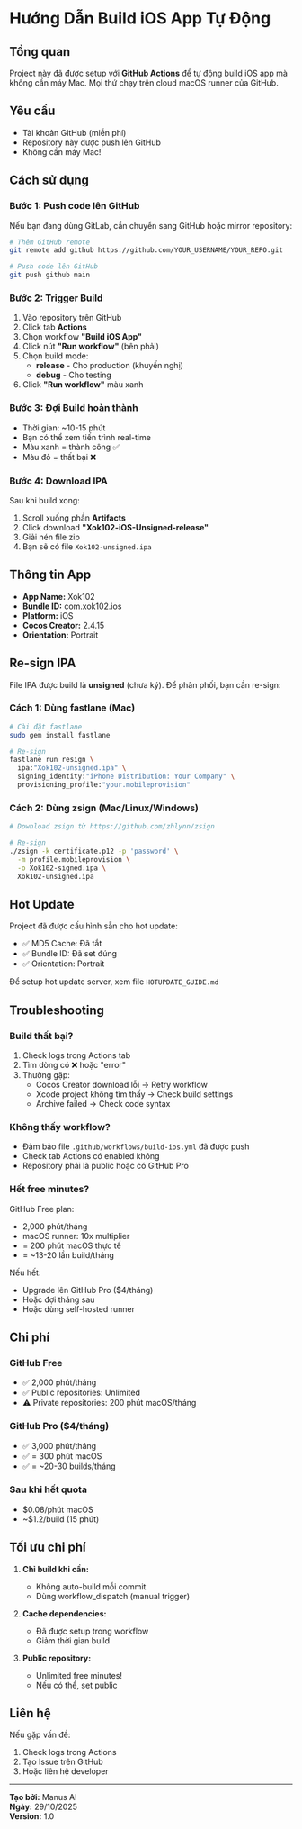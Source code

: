 # Hướng Dẫn Build iOS App Tự Động

## Tổng quan

Project này đã được setup với **GitHub Actions** để tự động build iOS app mà không cần máy Mac. Mọi thứ chạy trên cloud macOS runner của GitHub.

## Yêu cầu

- Tài khoản GitHub (miễn phí)
- Repository này được push lên GitHub
- Không cần máy Mac!

## Cách sử dụng

### Bước 1: Push code lên GitHub

Nếu bạn đang dùng GitLab, cần chuyển sang GitHub hoặc mirror repository:

```bash
# Thêm GitHub remote
git remote add github https://github.com/YOUR_USERNAME/YOUR_REPO.git

# Push code lên GitHub
git push github main
```

### Bước 2: Trigger Build

1. Vào repository trên GitHub
2. Click tab **Actions**
3. Chọn workflow **"Build iOS App"**
4. Click nút **"Run workflow"** (bên phải)
5. Chọn build mode:
   - **release** - Cho production (khuyến nghị)
   - **debug** - Cho testing
6. Click **"Run workflow"** màu xanh

### Bước 3: Đợi Build hoàn thành

- Thời gian: ~10-15 phút
- Bạn có thể xem tiến trình real-time
- Màu xanh = thành công ✅
- Màu đỏ = thất bại ❌

### Bước 4: Download IPA

Sau khi build xong:

1. Scroll xuống phần **Artifacts**
2. Click download **"Xok102-iOS-Unsigned-release"**
3. Giải nén file zip
4. Bạn sẽ có file `Xok102-unsigned.ipa`

## Thông tin App

- **App Name:** Xok102
- **Bundle ID:** com.xok102.ios
- **Platform:** iOS
- **Cocos Creator:** 2.4.15
- **Orientation:** Portrait

## Re-sign IPA

File IPA được build là **unsigned** (chưa ký). Để phân phối, bạn cần re-sign:

### Cách 1: Dùng fastlane (Mac)

```bash
# Cài đặt fastlane
sudo gem install fastlane

# Re-sign
fastlane run resign \
  ipa:"Xok102-unsigned.ipa" \
  signing_identity:"iPhone Distribution: Your Company" \
  provisioning_profile:"your.mobileprovision"
```

### Cách 2: Dùng zsign (Mac/Linux/Windows)

```bash
# Download zsign từ https://github.com/zhlynn/zsign

# Re-sign
./zsign -k certificate.p12 -p 'password' \
  -m profile.mobileprovision \
  -o Xok102-signed.ipa \
  Xok102-unsigned.ipa
```

## Hot Update

Project đã được cấu hình sẵn cho hot update:

- ✅ MD5 Cache: Đã tắt
- ✅ Bundle ID: Đã set đúng
- ✅ Orientation: Portrait

Để setup hot update server, xem file `HOTUPDATE_GUIDE.md`

## Troubleshooting

### Build thất bại?

1. Check logs trong Actions tab
2. Tìm dòng có ❌ hoặc "error"
3. Thường gặp:
   - Cocos Creator download lỗi → Retry workflow
   - Xcode project không tìm thấy → Check build settings
   - Archive failed → Check code syntax

### Không thấy workflow?

- Đảm bảo file `.github/workflows/build-ios.yml` đã được push
- Check tab Actions có enabled không
- Repository phải là public hoặc có GitHub Pro

### Hết free minutes?

GitHub Free plan:
- 2,000 phút/tháng
- macOS runner: 10x multiplier
- = 200 phút macOS thực tế
- = ~13-20 lần build/tháng

Nếu hết:
- Upgrade lên GitHub Pro ($4/tháng)
- Hoặc đợi tháng sau
- Hoặc dùng self-hosted runner

## Chi phí

### GitHub Free
- ✅ 2,000 phút/tháng
- ✅ Public repositories: Unlimited
- ⚠️ Private repositories: 200 phút macOS/tháng

### GitHub Pro ($4/tháng)
- ✅ 3,000 phút/tháng
- ✅ = 300 phút macOS
- ✅ = ~20-30 builds/tháng

### Sau khi hết quota
- $0.08/phút macOS
- ~$1.2/build (15 phút)

## Tối ưu chi phí

1. **Chỉ build khi cần:**
   - Không auto-build mỗi commit
   - Dùng workflow_dispatch (manual trigger)

2. **Cache dependencies:**
   - Đã được setup trong workflow
   - Giảm thời gian build

3. **Public repository:**
   - Unlimited free minutes!
   - Nếu có thể, set public

## Liên hệ

Nếu gặp vấn đề:
1. Check logs trong Actions
2. Tạo Issue trên GitHub
3. Hoặc liên hệ developer

---

**Tạo bởi:** Manus AI  
**Ngày:** 29/10/2025  
**Version:** 1.0
